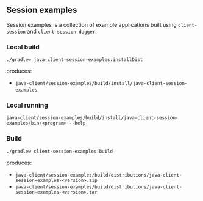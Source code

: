 ## Session examples

Session examples is a collection of example applications built using `client-session` and `client-session-dagger`.

### Local build

```shell
./gradlew java-client-session-examples:installDist
```

produces:

* `java-client/session-examples/build/install/java-client-session-examples`.

### Local running

```shell
java-client/session-examples/build/install/java-client-session-examples/bin/<program> --help
```

### Build

```shell
./gradlew client-session-examples:build
```

produces:

* `java-client/session-examples/build/distributions/java-client-session-examples-<version>.zip`
* `java-client/session-examples/build/distributions/java-client-session-examples-<version>.tar`